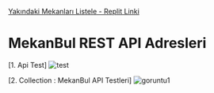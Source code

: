 [Yakındaki Mekanları Listele - Replit Linki](https://mekanbul.buraktamaka.repl.co?enlem=37&boylam=35)

# MekanBul REST API Adresleri
[1. Api Test]
![test](https://user-images.githubusercontent.com/98490707/204542720-784ff030-835e-4daa-9fe0-7281225cece8.PNG)


[2. Collection : MekanBul API Testleri]
![goruntu1](https://user-images.githubusercontent.com/98490707/204542742-49bd208c-4cae-4ca4-b40f-fffeca4a9c6b.PNG)


